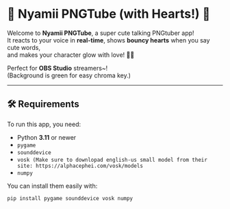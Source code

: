 # 🌸 Nyamii PNGTube (with Hearts!) 🌸

Welcome to **Nyamii PNGTube**, a super cute talking PNGtuber app!  
It reacts to your voice in **real-time**, shows **bouncy hearts** when you say cute words,  
and makes your character glow with love! 💖✨

Perfect for **OBS Studio** streamers~!  
(Background is green for easy chroma key.)

---

## 🛠 Requirements

To run this app, you need:

- Python **3.11** or newer
- `pygame`
- `sounddevice`
- `vosk (Make sure to downlopad english-us small model from their site: https://alphacephei.com/vosk/models`
- `numpy`

You can install them easily with:

```bash
pip install pygame sounddevice vosk numpy
